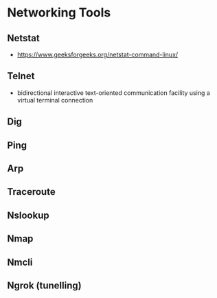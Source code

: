 # Networking Tools

## Netstat

- https://www.geeksforgeeks.org/netstat-command-linux/

## Telnet

- bidirectional interactive text-oriented communication facility using a virtual terminal connection

## Dig

## Ping

## Arp

## Traceroute

## Nslookup

## Nmap

## Nmcli

## Ngrok (tunelling)
